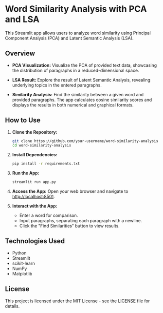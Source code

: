 # Word Similarity Analysis with PCA and LSA

This Streamlit app allows users to analyze word similarity using Principal Component Analysis (PCA) and Latent Semantic Analysis (LSA).

## Overview

- **PCA Visualization:** Visualize the PCA of provided text data, showcasing the distribution of paragraphs in a reduced-dimensional space.

- **LSA Result:** Explore the result of Latent Semantic Analysis, revealing underlying topics in the entered paragraphs.

- **Similarity Analysis:** Find the similarity between a given word and provided paragraphs. The app calculates cosine similarity scores and displays the results in both numerical and graphical formats.

## How to Use

1. **Clone the Repository:**
    ```bash
    git clone https://github.com/your-username/word-similarity-analysis.git
    cd word-similarity-analysis
    ```

2. **Install Dependencies:**
    ```bash
    pip install -r requirements.txt
    ```

3. **Run the App:**
    ```bash
    streamlit run app.py
    ```

4. **Access the App:**
    Open your web browser and navigate to [http://localhost:8501](http://localhost:8501).

5. **Interact with the App:**
    - Enter a word for comparison.
    - Input paragraphs, separating each paragraph with a newline.
    - Click the "Find Similarities" button to view results.

## Technologies Used

- Python
- Streamlit
- scikit-learn
- NumPy
- Matplotlib



## License

This project is licensed under the MIT License - see the [LICENSE](LICENSE) file for details.


